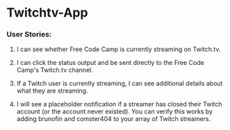 # Twitchtv-App

### User Stories:

1. I can see whether Free Code Camp is currently streaming on Twitch.tv.

2. I can click the status output and be sent directly to the Free Code Camp's Twitch.tv channel.

3. If a Twitch user is currently streaming, I can see additional details about what they are streaming.

4. I will see a placeholder notification if a streamer has closed their Twitch account (or the account never existed). You can verify this works by adding brunofin and comster404 to your array of Twitch streamers.
